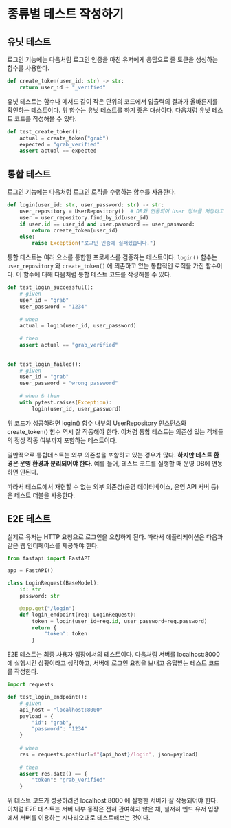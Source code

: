 # 종류별 테스트 작성하기

## 유닛 테스트

로그인 기능에는 다음처럼 로그인 인증을 마친 유저에게 응답으로 줄 토큰을 생성하는 함수를 사용한다.

```python
def create_token(user_id: str) -> str:
    return user_id + "_verified"
```

유닛 테스트는 함수나 메서드 같이 작은 단위의 코드에서 입출력의 결과가 올바른지를 확인하는 테스트이다. 위 함수는 유닛 테스트를 하기 좋은 대상이다.
다음처럼 유닛 테스트 코드를 작성해볼 수 있다.
  
```python
def test_create_token():
    actual = create_token("grab")
    expected = "grab_verified"
    assert actual == expected
```
## 통합 테스트

로그인 기능에는 다음처럼 로그인 로직을 수행하는 함수를 사용한다.
```python
def login(user_id: str, user_password: str) -> str:
    user_repository = UserRepository()  # DB와 연동되어 User 정보를 저장하고 불러오는 객체
    user = user_repository.find_by_id(user_id)
    if user.id == user_id and user.password == user_password:
        return create_token(user_id)
    else:
        raise Exception("로그인 인증에 실패했습니다.")
```
통합 테스트는 여러 요소를 통합한 프로세스를 검증하는 테스트이다.
`login()` 함수는 `user_repository` 와 `create_token()` 에 의존하고 있는 통합적인 로직을 가진 함수이다. 이 함수에 대해 다음처럼 통합 테스트 코드를 작성해볼 수 있다.

```python
def test_login_successful():
    # given
    user_id = "grab"
    user_password = "1234"
    
    # when
    actual = login(user_id, user_password)
    
    # then
    assert actual == "grab_verified"
    
    
def test_login_failed():
    # given
    user_id = "grab"
    user_password = "wrong password"
    
    # when & then
    with pytest.raises(Exception):
        login(user_id, user_password)

```
위 코드가 성공하려면 login() 함수 내부의 UserRepository 인스턴스와 create_token() 함수 역시 잘 작동해야 한다. 이처럼 통합 테스트는 의존성 있는 객체들의 정상 작동 여부까지 포함하는 테스트이다.
  

일반적으로 통합테스트는 외부 의존성을 포함하고 있는 경우가 많다. **하지만 테스트 환경은 운영 환경과 분리되어야 한다.** 예를 들어, 테스트 코드를 실행할 때 운영 DB에 연동하면 안된다.
  

따라서 테스트에서 재현할 수 없는 외부 의존성(운영 데이터베이스, 운영 API 서버 등)은 테스트 더블을 사용한다.

## E2E 테스트 
실제로 유저는 HTTP 요청으로 로그인을 요청하게 된다. 따라서 애플리케이션은 다음과 같은 웹 인터페이스를 제공해야 한다.

```python
from fastapi import FastAPI

app = FastAPI()

class LoginRequest(BaseModel):
    id: str
    password: str

    @app.get("/login")
    def login_endpoint(req: LoginRequest):
        token = login(user_id=req.id, user_password=req.password)
        return {
            "token": token
        }
```
E2E 테스트는 최종 사용자 입장에서의 테스트이다. 다음처럼 서버를 localhost:8000 에 실행시킨 상황이라고 생각하고, 서버에 로그인 요청을 보내고 응답받는 테스트 코드를 작성한다.
```python
import requests

def test_login_endpoint():
    # given
    api_host = "localhost:8000"
    payload = {
        "id": "grab",
        "password": "1234"
    }
    
    # when
    res = requests.post(url=f"{api_host}/login", json=payload)
    
    # then
    assert res.data() == {
        "token": "grab_verified"
    }

```

위 테스트 코드가 성공하려면 localhost:8000 에 실행한 서버가 잘 작동되어야 한다.
이처럼 E2E 테스트는 서버 내부 동작은 전혀 관여하지 않은 채, 철저히 엔드 유저 입장에서 서버를 이용하는 시나리오대로 테스트해보는 것이다.
